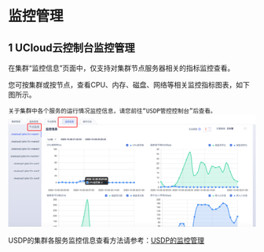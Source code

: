 # 监控管理

## 1 UCloud云控制台监控管理

在集群“监控信息”页面中，仅支持对集群节点服务器相关的指标监控查看。

您可按集群或按节点，查看CPU、内存、磁盘、网络等相关监控指标图表，如下图所示。
    
``关于集群中各个服务的运行情况监控信息，请您前往“USDP管控控制台”后查看。``
![](/images/监控.png)
 

USDP的集群各服务监控信息查看方法请参考：[USDP的监控管理](http://usdp.cn-bj.ufileos.com/USDP%E7%94%A8%E6%88%B7%E6%89%8B%E5%86%8C-%E7%9B%91%E6%8E%A7%E7%AE%A1%E7%90%86.pdf)
